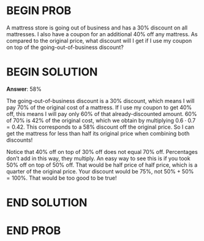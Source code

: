 <!-- <topics>arithmetic, fractions</topics> -->

# BEGIN PROB

A mattress store is going out of business and has a 30% discount on all mattresses. I also have a coupon for an additional 40% off any mattress. As compared to the original price, what discount will I get if I use my coupon on top of the going-out-of-business discount?

# BEGIN SOLUTION

**Answer**: 58%

The going-out-of-business discount is a 30% discount, which means I will pay 70% of the original cost of a mattress. If I use my coupon to get 40% off, this means I will pay only 60% of that already-discounted amount. 60% of 70% is 42% of the original cost, which we obtain by multiplying $0.6 \cdot 0.7=0.42$. This corresponds to a 58% discount off the original price. So I can get the mattress for less than half its original price when combining both discounts!

Notice that 40% off on top of 30% off does not equal 70% off. Percentages don’t add in this way, they multiply. An easy way to see this is if you took 50% off on top of 50% off. That would be half price of half price, which is a quarter of the original price. Your discount would be 75%, not $50\%+50\% = 100\%$. That would be too good to be true!

# END SOLUTION

# END PROB
